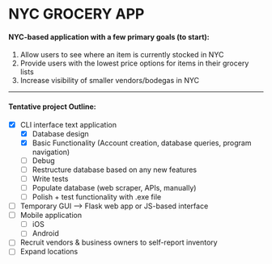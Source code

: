 
# NYC GROCERY APP

#### NYC-based application with a few primary goals (to start):

1. Allow users to see where an item is currently stocked in NYC
2. Provide users with the lowest price options for items in their grocery lists
3. Increase visibility of smaller vendors/bodegas in NYC

---

#### Tentative project Outline:

- [x] CLI interface text application
  - [x] Database design
  - [x] Basic Functionality (Account creation, database queries, program navigation)
  - [ ] Debug
  - [ ] Restructure database based on any new features
  - [ ] Write tests
  - [ ] Populate database (web scraper, APIs, manually)
  - [ ] Polish + test functionality with .exe file
- [ ] Temporary GUI --> Flask web app or JS-based interface
- [ ] Mobile application
  - [ ] iOS
  - [ ] Android
- [ ] Recruit vendors & business owners to self-report inventory
- [ ] Expand locations
